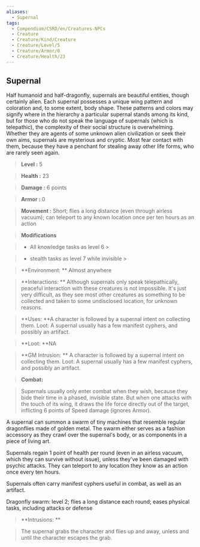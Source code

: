 ```yaml
---
aliases:
  - Supernal
tags:
  - Compendium/CSRD/en/Creatures-NPCs
  - Creature
  - Creature/Kind/Creature
  - Creature/Level/5
  - Creature/Armor/0
  - Creature/Health/23
---
```

    
      
## Supernal      
Half humanoid and half-dragonfly, supernals are beautiful entities, though certainly alien. Each supernal possesses a unique wing pattern and coloration and, to some extent, body shape. These patterns and colors may signify where in the hierarchy a particular supernal stands among its kind, but for those who do not speak the language of supernals (which is telepathic), the complexity of their social structure is overwhelming. Whether they are agents of some unknown alien civilization or seek their own aims, supernals are mysterious and cryptic. Most fear contact with them, because they have a penchant for stealing away other life forms, who are rarely seen again.      
    
      
> **Level :** 5      
> **Health :** 23      
> **Damage :** 6 points      
> **Armor :** 0      
> **Movement :** Short; flies a long distance (even through airless vacuum); can teleport to any known location once per ten hours as an action      
> **Modifications**      
>- All knowledge tasks as level 6 >    
>      
>- stealth tasks as level 7 while invisible >    
>      
> **Environment: ** Almost anywhere      
> **Interactions: ** Although supernals only speak telepathically, peaceful interaction with these creatures is not impossible. It's just very difficult, as they see most other creatures as something to be collected and taken to some undisclosed location, for unknown reasons.      
> **Uses: **A character is followed by a supernal intent on collecting them. Loot: A supernal usually has a few manifest cyphers, and possibly an artifact.      
> **Loot: **NA      
> **GM Intrusion: ** A character is followed by a supernal intent on collecting them. Loot: A supernal usually has a few manifest cyphers, and possibly an artifact.      
    
> **Combat:**     
> Supernals usually only enter combat when they wish, because they bide their time in a phased, invisible state. But when one attacks with the touch of its wing, it draws the life force directly out of the target, inflicting 6 points of Speed damage (ignores Armor).     
A supernal can summon a swarm of tiny machines that resemble regular dragonflies made of golden metal. The swarm either serves as a fashion accessory as they crawl over the supernal's body, or as components in a piece of living art.     
Supernals regain 1 point of health per round (even in an airless vacuum, which they can survive without issue), unless they've been damaged with psychic attacks. They can teleport to any location they know as an action once every ten hours.     
Supernals often carry manifest cyphers useful in combat, as well as an artifact.     
Dragonfly swarm: level 2; flies a long distance each round; eases physical tasks, including attacks or defense      
      
    
> **Intrusions: **     
> The supernal grabs the character and flies up and away, unless and until the character escapes the grab.      
